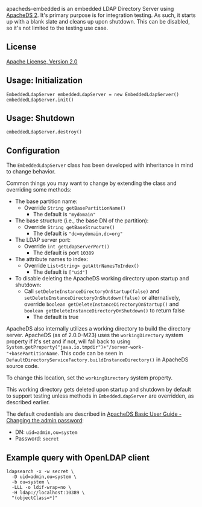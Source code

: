 apacheds-embedded is an embedded LDAP Directory Server using [ApacheDS
2](http://directory.apache.org/apacheds/).  It's primary purpose is for
integration testing.  As such, it starts up with a blank slate and cleans up
upon shutdown.  This can be disabled, so it's not limited to the testing use
case.

## License

[Apache License, Version 2.0](LICENSE)

## Usage: Initialization

```
EmbeddedLdapServer embeddedLdapServer = new EmbeddedLdapServer()
embeddedLdapServer.init()
```

## Usage: Shutdown

```
embeddedLdapServer.destroy()
```

## Configuration

The `EmbeddedLdapServer` class has been developed with inheritance in mind
to change behavior.

Common things you may want to change by extending the class and overriding
some methods:

* The base partition name:
  * Override `String getBasePartitionName()`
    * The default is `"mydomain"`
* The base structure (i.e., the base DN of the partition):
  * Override `String getBaseStructure()`
    * The default is `"dc=mydomain,dc=org"`
* The LDAP server port:
  * Override `int getLdapServerPort()`
    * The default is port `10389`
* The attribute names to index:
  * Override `List<String> getAttrNamesToIndex()`
    * The default is `["uid"]`
* To disable deleting the ApacheDS working directory upon startup and
shutdown:
  * Call `setDeleteInstanceDirectoryOnStartup(false)` and
    `setDeleteInstanceDirectoryOnShutdown(false)` or alternatively, override
    `boolean getDeleteInstanceDirectoryOnStartup()` and `boolean
    getDeleteInstanceDirectoryOnShutdown()` to return false
    * The default is true

ApacheDS also internally utilizes a working directory to build the directory
server.  ApacheDS (as of 2.0.0-M23) uses the `workingDirectory` system
property if it's set and if not, will fall back to using
`System.getProperty("java.io.tmpdir")+"/server-work-"+basePartitionName`.
This code can be seen in
`DefaultDirectoryServiceFactory.buildInstanceDirectory()` in ApacheDS source
code.

To change this location, set the `workingDirectory` system property.

This working directory gets deleted upon startup and shutdown by default to
support testing unless methods in `EmbeddedLdapServer` are overridden, as
described earlier.

The default credentials are described in 
[ApacheDS Basic User Guide - Changing the admin password](http://directory.apache.org/apacheds/basic-user-guide.html):
* DN: `uid=admin,ou=system`
* Password: `secret`

## Example query with OpenLDAP client

```
ldapsearch -x -w secret \
  -D uid=admin,ou=system \
  -b ou=system \
  -LLL -o ldif-wrap=no \
  -H ldap://localhost:10389 \
  "(objectClass=*)"
```

